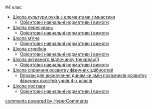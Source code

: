 <div id="hypercomments_widget" class="js-hypercomments-widget invisible"></div>

#4 клас 

* [Школа культури рухів з елементами гімнастики](shkola_kultury_rukhiv_z_elementamy_himnastyky.md)
	*	[Орієнтовні навчальні нормативи і вимоги](normatyvy_i_vymoohy1.md)
* [Школа пересувань](shkola_peresuvan.md)
	*	[Орієнтовні навчальні нормативи і вимоги](normatyvy_i_vymoohy2.md)
* [Школа м’яча](shkola_myacha.md)
	*	[Орієнтовні навчальні нормативи і вимоги](normatyvy_i_vymoohy3.md)
* [Школа стрибків](shkola_strybkyv.md)
	*	[Орієнтовні навчальні нормативи і вимоги](normatyvy_i_vymoohy4.md)
* [Школа активного відпочинку (рекреації)](shkola_aktyvnoho_vidpochynku.md)
	*	[Орієнтовні навчальні нормативи і вимоги](normatyvy_i_vymoohy5.md)
* [Школа сприяння розвитку фізичних здібностей](shkola_spryiannya_rozvytku_fizychnykh_zdibnostei.md)
	*	[Вправи для визначення динаміки змін показників розвитку фізичних якостей учнів 4-х класів](vpravy_dlya_vyznachennya_zmin.md)
* [Школа постави](shkola_postavy.md)
	*	[Орієнтовні навчальні нормативи і вимоги](normatyvy_i_vymoohy7.md)


<div class="js-hypercomments-container">
    <a href="http://hypercomments.com" class="hc-link" title="comments widget">comments powered by HyperComments</a>
</div>